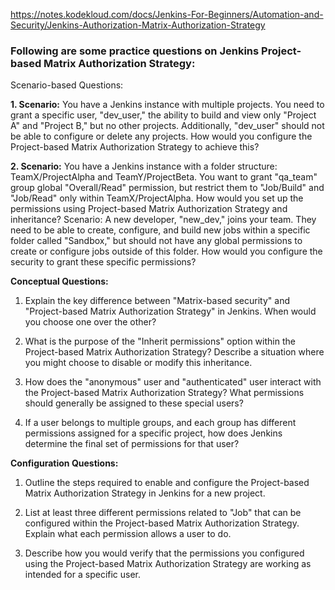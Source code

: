 https://notes.kodekloud.com/docs/Jenkins-For-Beginners/Automation-and-Security/Jenkins-Authorization-Matrix-Authorization-Strategy

### Following are some practice questions on Jenkins Project-based Matrix Authorization Strategy:

Scenario-based Questions:

**1. Scenario:** You have a Jenkins instance with multiple projects. You need to grant a specific user, "dev_user," the ability to build and view only "Project A" and "Project B," but no other projects. Additionally, "dev_user" should not be able to configure or delete any projects. How would you configure the Project-based Matrix Authorization Strategy to achieve this?

**2. Scenario:** You have a Jenkins instance with a folder structure: TeamX/ProjectAlpha and TeamY/ProjectBeta. You want to grant "qa_team" group global "Overall/Read" permission, but restrict them to "Job/Build" and "Job/Read" only within TeamX/ProjectAlpha. How would you set up the permissions using Project-based Matrix Authorization Strategy and inheritance?
Scenario: A new developer, "new_dev," joins your team. They need to be able to create, configure, and build new jobs within a specific folder called "Sandbox," but should not have any global permissions to create or configure jobs outside of this folder. How would you configure the security to grant these specific permissions?

**Conceptual Questions:**

1. Explain the key difference between "Matrix-based security" and "Project-based Matrix Authorization Strategy" in Jenkins.      When would you choose one over the other?

2. What is the purpose of the "Inherit permissions" option within the Project-based Matrix Authorization Strategy? Describe a    situation where you might choose to disable or modify this inheritance.

3. How does the "anonymous" user and "authenticated" user interact with the Project-based Matrix Authorization Strategy? What    permissions should generally be assigned to these special users?

4. If a user belongs to multiple groups, and each group has different permissions assigned for a specific project, how does      Jenkins determine the final set of permissions for that user?

**Configuration Questions:**

1. Outline the steps required to enable and configure the Project-based Matrix Authorization Strategy in Jenkins for a new       project.

2. List at least three different permissions related to "Job" that can be configured within the Project-based Matrix             Authorization Strategy. Explain what each permission allows a user to do.

3. Describe how you would verify that the permissions you configured using the Project-based Matrix Authorization Strategy       are working as intended for a specific user.
